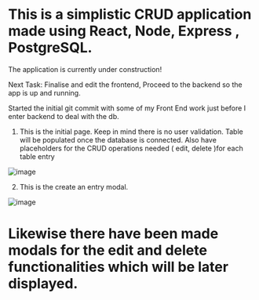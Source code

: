 # This is a simplistic CRUD application made using React, Node, Express , PostgreSQL.

The application is currently under construction!

Next Task: Finalise and edit the frontend, Proceed to the backend so the app is up and running.

Started the initial git commit with some of my Front End work just before I enter backend to deal with the db.

1. This is the initial page. Keep in mind there is no user validation.
   Table will be populated once the database is connected. Also have placeholders for the CRUD operations needed ( edit, delete )for each table entry 


![image](https://user-images.githubusercontent.com/91724132/149515305-53a15963-fb5b-4945-9d69-c5b9eb94127f.png)


2. This is the create an entry modal.

![image](https://user-images.githubusercontent.com/91724132/149515478-80b00ab4-8145-4e5c-a284-7c11bb5c3ca5.png)

# Likewise there have been made modals for the edit and delete functionalities which will be later displayed.
